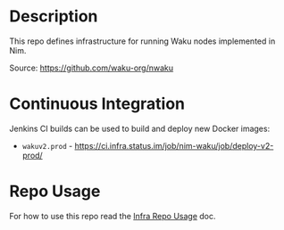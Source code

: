 # Description

This repo defines infrastructure for running Waku nodes implemented in Nim.

Source: https://github.com/waku-org/nwaku

# Continuous Integration

Jenkins CI builds can be used to build and deploy new Docker images:

* `wakuv2.prod` - https://ci.infra.status.im/job/nim-waku/job/deploy-v2-prod/

# Repo Usage

For how to use this repo read the [Infra Repo Usage](https://github.com/status-im/infra-docs/blob/master/docs/general/ansible_terraform.md) doc.
